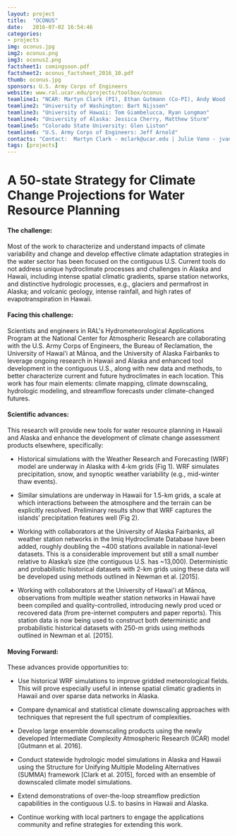 ```yaml
---
layout: project
title:  "OCONUS"
date:   2016-07-02 16:54:46
categories:
- projects
img: oconus.jpg
img2: oconus.png
img3: oconus2.png
factsheet1: comingsoon.pdf
factsheet2: oconus_factsheet_2016_10.pdf
thumb: oconus.jpg
sponsors: U.S. Army Corps of Engineers
website: www.ral.ucar.edu/projects/toolbox/oconus
teamline1: "NCAR: Martyn Clark (PI), Ethan Gutmann (Co-PI), Andy Wood (Co-PI), Andy Newman, Andy Monaghan, Lulin Xue, Roy Rasmussen, Keith Musselman, Julie Vano"
teamline2: "University of Washington: Bart Nijssen"
teamline3: "University of Hawaii: Tom Giambelucca, Ryan Longman"
teamline4: "University of Alaska: Jessica Cherry, Matthew Sturm"
teamline5: "Colorado State University: Glen Liston"
teamline6: "U.S. Army Corps of Engineers: Jeff Arnold"
contacts: "Contact:  Martyn Clark - mclark@ucar.edu | Julie Vano - jvano@ucar.edu"
tags: [projects]
---
```


# A 50-state Strategy for Climate Change Projections for Water Resource Planning

#### **The challenge:** 

Most of the work to characterize and understand impacts of climate variability and change and develop effective climate adaptation strategies in the water sector has been focused on the contiguous U.S.  Current tools do not address unique hydroclimate processes and challenges in Alaska and Hawaii, including intense spatial climatic gradients, sparse station networks, and distinctive hydrologic processes, e.g., glaciers and permafrost in Alaska; and volcanic geology, intense rainfall, and high rates of evapotranspiration in Hawaii. 

#### **Facing this challenge:**

Scientists and engineers in RAL's Hydrometeorological Applications Program at the National Center for Atmospheric Research are collaborating with the U.S. Army Corps of Engineers, the Bureau of Reclamation, the University of Hawai'i at Mānoa, and the University of Alaska Fairbanks to leverage ongoing research in Hawaii and Alaska and enhanced tool development in the contiguous U.S., along with new data and methods, to better characterize current and future hydroclimates in each location. This work has four main elements: climate mapping, climate downscaling, hydrologic modeling, and streamflow forecasts under climate-changed futures.

#### **Scientific advances:**

This research will provide new tools for water resource planning in Hawaii and Alaska and enhance the development of climate change assessment products elsewhere, specifically:

*   Historical simulations with the Weather Research and Forecasting (WRF) model are underway in Alaska with 4-km grids (Fig 1). WRF simulates precipitation, snow, and synoptic weather variability (e.g., mid-winter thaw events).

*   Similar simulations are underway in Hawaii for 1.5-km grids, a scale at which interactions between the atmosphere and the terrain can be explicitly resolved. Preliminary results show that WRF captures the islands’ precipitation features well (Fig 2).

*   Working with collaborators at the University of Alaska Fairbanks, all weather station networks in the Imiq Hydroclimate Database have been added, roughly doubling the ~400 stations available in national-level datasets.  This is a considerable improvement but still a small number relative to Alaska’s size (the contiguous U.S. has ~13,000). Deterministic and probabilistic historical datasets with 2-km grids using these data will be developed using methods outlined in Newman et al. [2015].

*   Working with collaborators at the University of Hawai'i at Mānoa, observations from multiple weather station networks in Hawaii have been compiled and quality-controlled, introducing newly prod uced or recovered data (from pre-internet computers and paper reports). This station data is now being used to construct both deterministic and probabilistic historical datasets with 250-m grids using methods outlined in Newman et al. [2015].

#### **Moving Forward:** 

These advances provide opportunities to: 

*   Use historical WRF simulations to improve gridded meteorological fields. This will prove especially useful in intense spatial climatic gradients in Hawaii and over sparse data networks in Alaska.

*   Compare dynamical and statistical climate downscaling approaches with techniques that represent the full spectrum of complexities.

*   Develop large ensemble downscaling products using the newly developed Intermediate Complexity Atmospheric Research (ICAR) model [Gutmann et al. 2016]. 

*   Conduct statewide hydrologic model simulations in Alaska and Hawaii using the Structure for Unifying Multiple Modeling Alternatives (SUMMA) framework [Clark et al. 2015], forced with an ensemble of downscaled climate model simulations.

*   Extend demonstrations of over-the-loop streamflow prediction capabilities in the contiguous U.S. to basins in Hawaii and Alaska.

*   Continue working with local partners to engage the applications community and refine strategies for extending this work.
